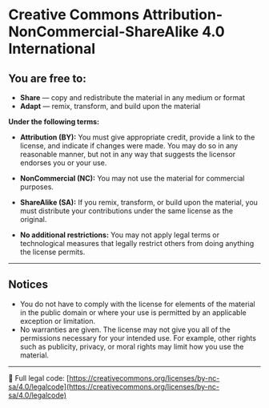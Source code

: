 # Creative Commons Attribution-NonCommercial-ShareAlike 4.0 International

## You are free to:

- **Share** — copy and redistribute the material in any medium or format  
- **Adapt** — remix, transform, and build upon the material  

**Under the following terms:**

- **Attribution (BY):** You must give appropriate credit, provide a link to the license, 
  and indicate if changes were made. You may do so in any reasonable manner, but not in 
  any way that suggests the licensor endorses you or your use.

- **NonCommercial (NC):** You may not use the material for commercial purposes.

- **ShareAlike (SA):** If you remix, transform, or build upon the material, you must 
  distribute your contributions under the same license as the original.

- **No additional restrictions:** You may not apply legal terms or technological measures 
  that legally restrict others from doing anything the license permits.

---

## Notices

- You do not have to comply with the license for elements of the material in the public domain 
  or where your use is permitted by an applicable exception or limitation.
- No warranties are given. The license may not give you all of the permissions necessary 
  for your intended use. For example, other rights such as publicity, privacy, or moral rights 
  may limit how you use the material.

---

🔗 Full legal code: [https://creativecommons.org/licenses/by-nc-sa/4.0/legalcode](https://creativecommons.org/licenses/by-nc-sa/4.0/legalcode)
